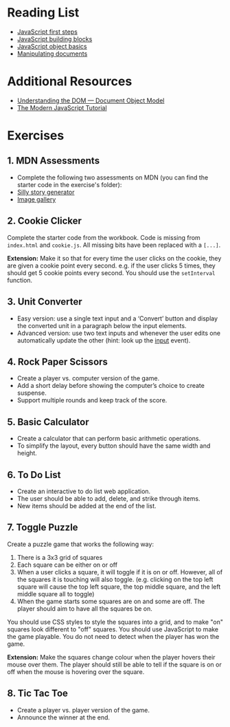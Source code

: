 # Reading List
* [JavaScript first steps](https://developer.mozilla.org/en-US/docs/Learn/JavaScript/First_steps)
* [JavaScript building blocks](https://developer.mozilla.org/en-US/docs/Learn/JavaScript/Building_blocks)
* [JavaScript object basics](https://developer.mozilla.org/en-US/docs/Learn/JavaScript/Objects/Basics)
* [Manipulating documents](https://developer.mozilla.org/en-US/docs/Learn/JavaScript/Client-side_web_APIs/Manipulating_documents)

# Additional Resources
* [Understanding the DOM — Document Object Model](https://www.digitalocean.com/community/tutorial_series/understanding-the-dom-document-object-model)
* [The Modern JavaScript Tutorial](https://javascript.info/)

# Exercises

## 1. MDN Assessments
* Complete the following two assessments on MDN (you can find the starter code in the exercise's folder):
 * [Silly story generator](https://developer.mozilla.org/en-US/docs/Learn/JavaScript/First_steps/Silly_story_generator)
 * [Image gallery](https://developer.mozilla.org/en-US/docs/Learn/JavaScript/Building_blocks/Image_gallery)

## 2. Cookie Clicker
Complete the starter code from the workbook. Code is missing from `index.html` and `cookie.js`. All missing bits have been replaced with a `[...]`.

**Extension:** Make it so that for every time the user clicks on the cookie, they are given a cookie point every second. e.g. if the user clicks 5 times, they should get 5 cookie points every second. You should use the `setInterval` function.

## 3. Unit Converter
* Easy version: use a single text input and a ‘Convert’ button and display the converted unit in a paragraph below the input elements.
* Advanced version: use two text inputs and whenever the user edits one automatically update the other (hint: look up the [input](https://developer.mozilla.org/en-US/docs/Web/API/HTMLElement/input_event) event). 

## 4. Rock Paper Scissors
* Create a player vs. computer version of the game.
* Add a short delay before showing the computer’s choice to create suspense.
* Support multiple rounds and keep track of the score.

## 5. Basic Calculator
* Create a calculator that can perform basic arithmetic operations.
* To simplify the layout, every button should have the same width and height.

## 6. To Do List
* Create an interactive to do list web application.
* The user should be able to add, delete, and strike through items.
* New items should be added at the end of the list.

## 7. Toggle Puzzle
Create a puzzle game that works the following way:
1. There is a 3x3 grid of squares
2. Each square can be either on or off
3. When a user clicks a square, it will toggle if it is on or off. However, all of the squares it is touching will also toggle. (e.g. clicking on the top left square will cause the top left square, the top middle square, and the left middle square all to toggle)
4. When the game starts some squares are on and some are off. The player should aim to have all the squares be on.

You should use CSS styles to style the squares into a grid, and to make "on" squares look different to "off" squares. You should use JavaScript to make the game playable. You do not need to detect when the player has won the game.

**Extension:** Make the squares change colour when the player hovers their mouse over them. The player should still be able to tell if the square is on or off when the mouse is hovering over the square.

## 8. Tic Tac Toe
* Create a player vs. player version of the game.
* Announce the winner at the end.
